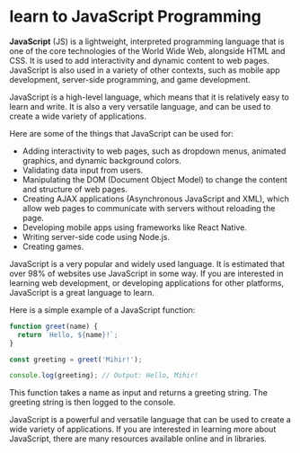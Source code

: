 # learn to JavaScript Programming

**JavaScript** (JS) is a lightweight, interpreted programming language that is one of the core technologies of the World Wide Web, alongside HTML and CSS. It is used to add interactivity and dynamic content to web pages. JavaScript is also used in a variety of other contexts, such as mobile app development, server-side programming, and game development.

JavaScript is a high-level language, which means that it is relatively easy to learn and write. It is also a very versatile language, and can be used to create a wide variety of applications.

Here are some of the things that JavaScript can be used for:

- Adding interactivity to web pages, such as dropdown menus, animated graphics, and dynamic background colors.
- Validating data input from users.
- Manipulating the DOM (Document Object Model) to change the content and structure of web pages.
- Creating AJAX applications (Asynchronous JavaScript and XML), which allow web pages to communicate with servers without reloading the page.
- Developing mobile apps using frameworks like React Native.
- Writing server-side code using Node.js.
- Creating games.

JavaScript is a very popular and widely used language. It is estimated that over 98% of websites use JavaScript in some way. If you are interested in learning web development, or developing applications for other platforms, JavaScript is a great language to learn.

Here is a simple example of a JavaScript function:

```javascript
function greet(name) {
  return `Hello, ${name}!`;
}

const greeting = greet('Mihir!');

console.log(greeting); // Output: Hello, Mihir!

```

This function takes a name as input and returns a greeting string. The greeting string is then logged to the console.

JavaScript is a powerful and versatile language that can be used to create a wide variety of applications. If you are interested in learning more about JavaScript, there are many resources available online and in libraries.
